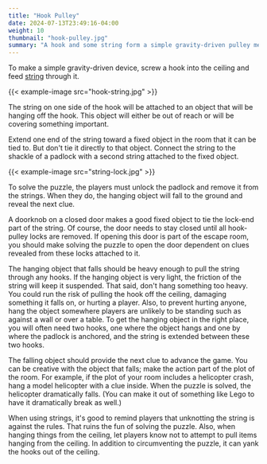 ```yaml
---
title: "Hook Pulley"
date: 2024-07-13T23:49:16-04:00
weight: 10
thumbnail: "hook-pulley.jpg"
summary: "A hook and some string form a simple gravity-driven pulley mechanism."
---
```


To make a simple gravity-driven device, screw a hook into the ceiling and
feed [string] through it.

{{< example-image src="hook-string.jpg" >}}

The string on one side of the hook will be attached to an object that will
be hanging off the hook. This object will either be out of reach or will be
covering something important.

Extend one end of the string toward a fixed object in the room that it can
be tied to. But don't tie it directly to that object. Connect the string to
the shackle of a padlock with a second string attached to the fixed object.

{{< example-image src="string-lock.jpg" >}}

To solve the puzzle, the players must unlock the padlock and remove it from
the strings. When they do, the hanging object will fall to the ground and
reveal the next clue.

A doorknob on a closed door makes a good fixed object to tie the lock-end
part of the string. Of course, the door needs to stay closed until all
hook-pulley locks are removed. If opening this door is part of the escape
room, you should make solving the puzzle to open the door dependent on
clues revealed from these locks attached to it.

The hanging object that falls should be heavy enough to pull the string
through any hooks. If the hanging object is very light, the friction of the
string will keep it suspended. That said, don't hang something too heavy.
You could run the risk of pulling the hook off the ceiling, damaging
something it falls on, or hurting a player. Also, to prevent hurting
anyone, hang the object somewhere players are unlikely to be standing such
as against a wall or over a table. To get the hanging object in the right
place, you will often need two hooks, one where the object hangs and one by
where the padlock is anchored, and the string is extended between these two
hooks.

The falling object should provide the next clue to advance the game. You
can be creative with the object that falls; make the action part of the
plot of the room. For example, if the plot of your room includes a
helicopter crash, hang a model helicopter with a clue inside. When the
puzzle is solved, the helicopter dramatically falls. (You can make it out
of something like Lego to have it dramatically break as well.)

When using strings, it's good to remind players that unknotting the string
is against the rules. That ruins the fun of solving the puzzle. Also, when
hanging things from the ceiling, let players know not to attempt to pull
items hanging from the ceiling. In addition to circumventing the puzzle, it
can yank the hooks out of the ceiling.

[string]: /equipment/string/
